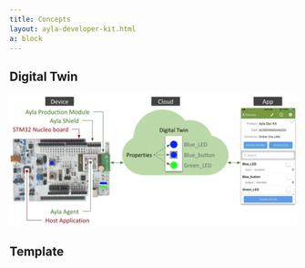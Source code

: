 ```yaml
---
title: Concepts
layout: ayla-developer-kit.html
a: block
---
```


## Digital Twin

<img src="term-001.png" width="780">

## Template